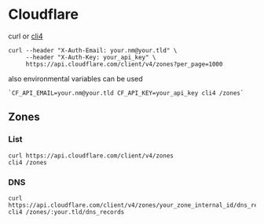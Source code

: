 # Cloudflare

curl or [cli4](https://github.com/cloudflare/python-cloudflare#cli)

    curl --header "X-Auth-Email: your.nm@your.tld" \
         --header "X-Auth-Key: your_api_key" \
         https://api.cloudflare.com/client/v4/zones?per_page=1000

also environmental variables can be used

    `CF_API_EMAIL=your.nm@your.tld CF_API_KEY=your_api_key cli4 /zones`

## Zones

### List

    curl https://api.cloudflare.com/client/v4/zones
    cli4 /zones

### DNS

    curl https://api.cloudflare.com/client/v4/zones/your_zone_internal_id/dns_records
    cli4 /zones/:your.tld/dns_records
